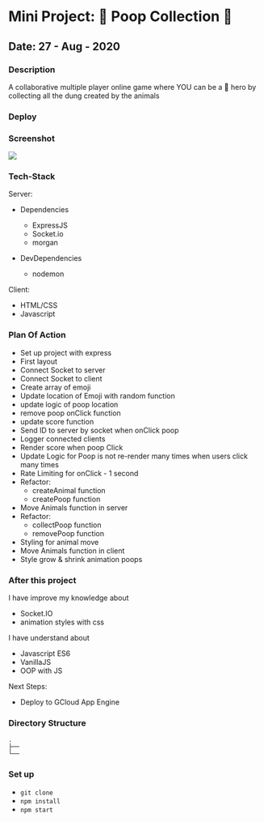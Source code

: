 # Mini Project: 💩 Poop Collection 💩

## Date: 27 - Aug - 2020

### Description

A collaborative multiple player online game where YOU can be a 💩 hero by collecting all the dung created by the animals

### Deploy

### Screenshot

<img src="https://media0.giphy.com/media/LmCpTjqdvqiLLcU7LB/giphy.gif"/>

### Tech-Stack

Server:

- Dependencies

  - ExpressJS
  - Socket.io
  - morgan

- DevDependencies

  - nodemon

Client:

- HTML/CSS
- Javascript

### Plan Of Action

- Set up project with express
- First layout
- Connect Socket to server
- Connect Socket to client
- Create array of emoji
- Update location of Emoji with random function
- update logic of poop location
- remove poop onClick function
- update score function
- Send ID to server by socket when onClick poop
- Logger connected clients
- Render score when poop Click
- Update Logic for Poop is not re-render many times when users click many times
- Rate Limiting for onClick - 1 second
- Refactor:
  - createAnimal function
  - createPoop function
- Move Animals function in server
- Refactor:
  - collectPoop function
  - removePoop function
- Styling for animal move
- Move Animals function in client
- Style grow & shrink animation poops

### After this project

I have improve my knowledge about

- Socket.IO
- animation styles with css

I have understand about

- Javascript ES6
- VanillaJS
- OOP with JS

Next Steps:

- Deploy to GCloud App Engine

### Directory Structure

```
.
├──
└──
```

### Set up

- `git clone`
- `npm install`
- `npm start`
